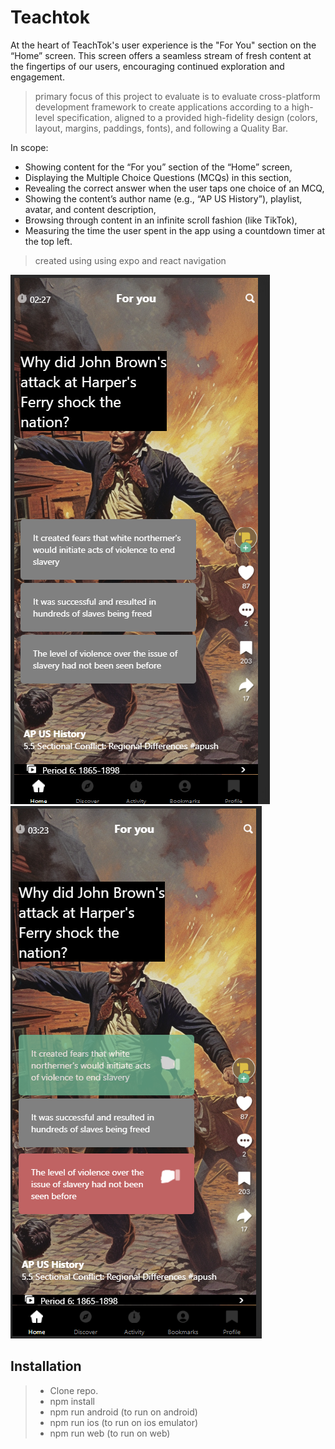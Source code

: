 # Teachtok
At the heart of TeachTok's user experience is the "For You" section on the “Home” screen. This screen offers a seamless stream of fresh content at the fingertips of our users, encouraging continued exploration and engagement.

>primary focus of this project to evaluate is to evaluate cross-platform development framework to create applications according to a high-level specification, aligned to a provided high-fidelity design (colors, layout, margins, paddings, fonts), and following a Quality Bar.

In scope:
- Showing content for the  “For you” section of the “Home” screen,
- Displaying the Multiple Choice Questions (MCQs) in this section,
- Revealing the correct answer when the user taps one choice of an MCQ,
- Showing the content’s author name (e.g., “AP US History”), playlist, avatar, and content description,
- Browsing through content in an infinite scroll fashion (like TikTok),
- Measuring the time the user spent in the app using a countdown timer at the top left.

> created using using expo and react navigation

![Alt text](teac.png) ![Alt text](teachtok-right.png)

## Installation
 > - Clone repo.
 > - npm install
 > - npm run android  (to run on android)
 > - npm run ios (to run on ios emulator)
 > - npm run web (to run on web)

